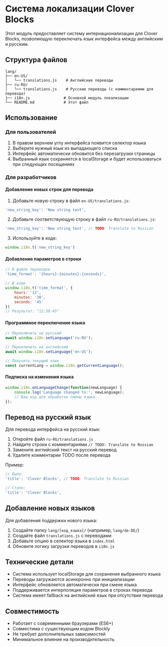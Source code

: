 # Система локализации Clover Blocks

Этот модуль предоставляет систему интернационализации для Clover Blocks, позволяющую переключать язык интерфейса между английским и русским.

## Структура файлов

```
lang/
├── en-US/
│   └── translations.js    # Английские переводы
├── ru-RU/
│   └── translations.js    # Русские переводы (с комментариями для перевода)
├── i18n.js               # Основной модуль локализации
└── README.md             # Этот файл
```

## Использование

### Для пользователей

1. В правом верхнем углу интерфейса появится селектор языка
2. Выберите нужный язык из выпадающего списка
3. Интерфейс автоматически обновится без перезагрузки страницы
4. Выбранный язык сохраняется в localStorage и будет использоваться при следующих посещениях

### Для разработчиков

#### Добавление новых строк для перевода

1. Добавьте новую строку в файл `en-US/translations.js`:
```javascript
'new_string_key': 'New string text',
```

2. Добавьте соответствующую строку в файл `ru-RU/translations.js`:
```javascript
'new_string_key': 'New string text', // TODO: Translate to Russian
```

3. Используйте в коде:
```javascript
window.i18n.t('new_string_key')
```

#### Добавление параметров в строки

```javascript
// В файле переводов
'time_format': '{hours}:{minutes}:{seconds}',

// В коде
window.i18n.t('time_format', {
    hours: '12',
    minutes: '30',
    seconds: '45'
})
// Результат: "12:30:45"
```

#### Программное переключение языка

```javascript
// Переключить на русский
await window.i18n.setLanguage('ru-RU');

// Переключить на английский
await window.i18n.setLanguage('en-US');

// Получить текущий язык
const currentLang = window.i18n.getCurrentLanguage();
```

#### Подписка на изменения языка

```javascript
window.i18n.onLanguageChange(function(newLanguage) {
    console.log('Language changed to:', newLanguage);
    // Ваш код для обработки смены языка
});
```

## Перевод на русский язык

Для перевода интерфейса на русский язык:

1. Откройте файл `ru-RU/translations.js`
2. Найдите строки с комментариями `// TODO: Translate to Russian`
3. Замените английский текст на русский перевод
4. Удалите комментарии TODO после перевода

Пример:
```javascript
// Было:
'title': 'Clover Blocks', // TODO: Translate to Russian

// Стало:
'title': 'Clover Blocks',
```

## Добавление новых языков

Для добавления поддержки нового языка:

1. Создайте папку `lang/[код_языка]/` (например, `lang/de-DE/`)
2. Создайте файл `translations.js` с переводами
3. Добавьте опцию в селектор языка в `index.html`
4. Обновите логику загрузки переводов в `i18n.js`

## Технические детали

- Система использует localStorage для сохранения выбранного языка
- Переводы загружаются асинхронно при инициализации
- Интерфейс обновляется автоматически при смене языка
- Поддерживается интерполяция параметров в строках перевода
- Система имеет fallback на английский язык при отсутствии перевода

## Совместимость

- Работает с современными браузерами (ES6+)
- Совместима с существующим кодом Blockly
- Не требует дополнительных зависимостей
- Минимальное влияние на производительность
